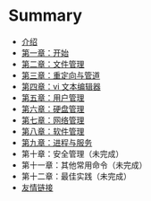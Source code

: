 # Summary

* [介绍](README.md)
* [第一章：开始](part1-start.md)
* [第二章：文件管理](part2-file-management.md)
* [第三章：重定向与管道](part3-redirection-and-pipe.md)
* [第四章：vi 文本编辑器](part4-vi-editor.md)
* [第五章：用户管理](part5-user-management.md)
* [第六章：硬盘管理](part6-disk-management.md)
* [第七章：网络管理](part7-network-management.md)
* [第八章：软件管理](part8-software-management.md)
* [第九章：进程与服务](part9-process-and-service.md)
* 第十章：安全管理（未完成）
* 第十一章：其他常用命令（未完成）
* 第十二章：最佳实践（未完成）
* [友情链接](link.md)

